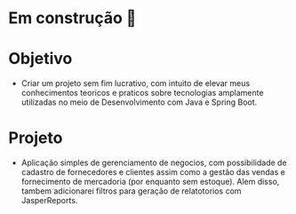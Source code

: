 # Em construção :hammer:

# Objetivo

- Criar um projeto sem fim lucrativo, com intuito de elevar meus conhecimentos teoricos e praticos sobre tecnologias amplamente utilizadas no meio de Desenvolvimento com Java e Spring Boot. 

# Projeto

- Aplicação simples de gerenciamento de negocios, com possibilidade de cadastro de fornecedores e clientes assim como a gestão das vendas e fornecimento de mercadoria (por enquanto sem estoque). Alem disso, tambem adicionarei filtros para geração de relatotorios com JasperReports.



